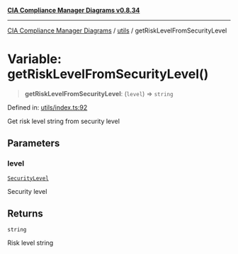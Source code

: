 [**CIA Compliance Manager Diagrams v0.8.34**](../../README.md)

***

[CIA Compliance Manager Diagrams](../../modules.md) / [utils](../README.md) / getRiskLevelFromSecurityLevel

# Variable: getRiskLevelFromSecurityLevel()

> **getRiskLevelFromSecurityLevel**: (`level`) => `string`

Defined in: [utils/index.ts:92](https://github.com/Hack23/cia-compliance-manager/blob/a33140701dae02a85d2f0d957645dda4d2c4da41/src/utils/index.ts#L92)

Get risk level string from security level

## Parameters

### level

[`SecurityLevel`](../../types/cia/type-aliases/SecurityLevel.md)

Security level

## Returns

`string`

Risk level string
